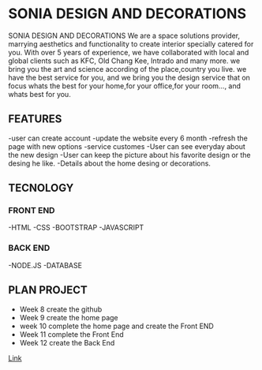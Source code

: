 # SONIA DESIGN AND DECORATIONS

SONIA DESIGN AND DECORATIONS We are a space solutions provider, marrying aesthetics and functionality to create interior specially catered for you.
With over 5 years of experience, we have collaborated with local and global clients such as KFC, Old Chang Kee, Intrado and many more.
we bring you the art and science according of the place,country you live. we have the best service for you, and we bring you the design service that on focus whats the best for your home,for your office,for your room..., and whats best for you.

## FEATURES
 -user can create account
 -update the website every 6 month
 -refresh the page with new options
 -service customes
 -User can see everyday about the new design
 -User can keep the picture about his favorite design or the desing he like.
 -Details about the home desing or decorations.

## TECNOLOGY

 ### FRONT END
   -HTML
   -CSS
   -BOOTSTRAP
   -JAVASCRIPT

 ### BACK END
  -NODE.JS
  -DATABASE

  ## PLAN PROJECT
   - Week 8 create the github
   - Week 9 create the home page
   - week 10 complete the home page and create the Front END
   - Week 11 complete the Front End
   - Week 12 create the Back End
   
   
<a href="https://soniangomo.github.io/Sonia-designs-and-decorations/">Link</a>
